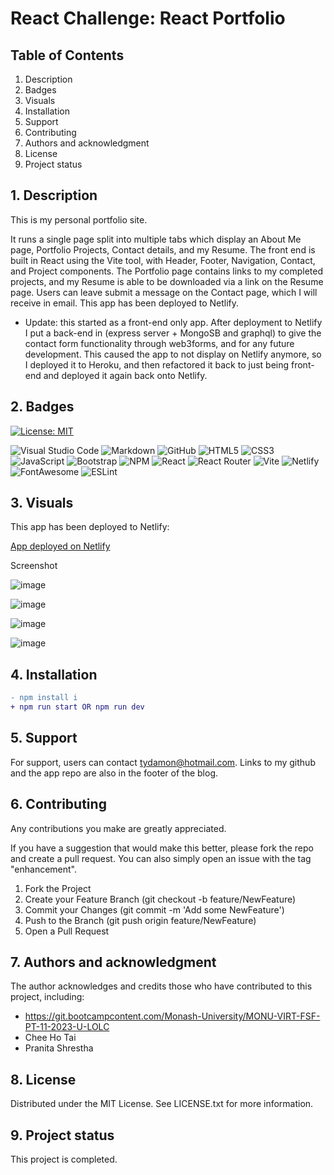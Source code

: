# React Challenge: React Portfolio

## Table of Contents

1. Description
2. Badges
3. Visuals
4. Installation
5. Support
6. Contributing 
7. Authors and acknowledgment
8. License
9.  Project status

## 1. Description

This is my personal portfolio site.

It runs a single page split into multiple tabs which display an About Me page, Portfolio Projects, Contact details, and my Resume. The front end is built in React using the Vite tool, with Header, Footer, Navigation, Contact, and Project components. The Portfolio page contains links to my completed projects, and my Resume is able to be downloaded via a link on the Resume page. Users can leave submit a message on the Contact page, which I will receive in email. This app has been deployed to Netlify.

* Update: this started as a front-end only app. After deployment to Netlify I put a back-end in (express server + MongoSB and graphql) to give the contact form functionality through web3forms, and for any future development. This caused the app to not display on Netlify anymore, so I deployed it to Heroku, and then refactored it back to just being front-end and deployed it again back onto Netlify.

## 2. Badges

[![License: MIT](https://img.shields.io/badge/License-MIT-yellow.svg)](https://opensource.org/licenses/MIT) 

![Visual Studio Code](https://img.shields.io/badge/Visual%20Studio%20Code-0078d7.svg?style=for-the-badge&logo=visual-studio-code&logoColor=white) ![Markdown](https://img.shields.io/badge/markdown-%23000000.svg?style=for-the-badge&logo=markdown&logoColor=white) ![GitHub](https://img.shields.io/badge/github-%23121011.svg?style=for-the-badge&logo=github&logoColor=white) ![HTML5](https://img.shields.io/badge/html5-%23E34F26.svg?style=for-the-badge&logo=html5&logoColor=white) ![CSS3](https://img.shields.io/badge/css3-%231572B6.svg?style=for-the-badge&logo=css3&logoColor=white) ![JavaScript](https://img.shields.io/badge/javascript-%23323330.svg?style=for-the-badge&logo=javascript&logoColor=%23F7DF1E) ![Bootstrap](https://img.shields.io/badge/bootstrap-%238511FA.svg?style=for-the-badge&logo=bootstrap&logoColor=white) ![NPM](https://img.shields.io/badge/npm-CB3837.svg?style=for-the-badge&logo=npm&logoColor=white) ![React](https://img.shields.io/badge/react-%2320232a.svg?style=for-the-badge&logo=react&logoColor=%2361DAFB) ![React Router](https://img.shields.io/badge/React_Router-CA4245?style=for-the-badge&logo=react-router&logoColor=white) ![Vite](https://img.shields.io/badge/vite-%23646CFF.svg?style=for-the-badge&logo=vite&logoColor=white) ![Netlify](https://img.shields.io/badge/netlify-%23000000.svg?style=for-the-badge&logo=netlify&logoColor=#00C7B7) ![FontAwesome](https://img.shields.io/badge/Font%20Awesome-538DD7.svg?style=for-the-badge&logo=Font-Awesome&logoColor=white) ![ESLint](https://img.shields.io/badge/ESLint-4B32C3.svg?style=for-the-badge&logo=ESLint&logoColor=white)

## 3. Visuals

This app has been deployed to Netlify:

[App deployed on Netlify](https://react-td-portfolio.netlify.app/)

Screenshot

![image](https://github.com/sifzerda/Tech-Blog/assets/139626561/83208607-f29b-4ef8-a038-41ba0814ef53)

![image](https://github.com/sifzerda/Tech-Blog/assets/139626561/a41b3995-3bea-4fe2-8e23-9ae4792f684e)

![image](https://github.com/sifzerda/Tech-Blog/assets/139626561/cfcf8da9-ebb6-4d31-bff6-50b334a55580)

![image](https://github.com/sifzerda/Tech-Blog/assets/139626561/d9bdb58f-a68b-40de-b52b-ad8ccc74ece8)

## 4. Installation

```diff
- npm install i
+ npm run start OR npm run dev
```

## 5. Support

For support, users can contact tydamon@hotmail.com. Links to my github and the app repo are also in the footer of the blog.

## 6. Contributing

Any contributions you make are greatly appreciated.

If you have a suggestion that would make this better, please fork the repo and create a pull request. You can also simply open an issue with the tag "enhancement". 
1.	Fork the Project
2.	Create your Feature Branch (git checkout -b feature/NewFeature)
3.	Commit your Changes (git commit -m 'Add some NewFeature')
4.	Push to the Branch (git push origin feature/NewFeature)
5.	Open a Pull Request

## 7. Authors and acknowledgment

The author acknowledges and credits those who have contributed to this project, including:

-	https://git.bootcampcontent.com/Monash-University/MONU-VIRT-FSF-PT-11-2023-U-LOLC
-	Chee Ho Tai
-	Pranita Shrestha

## 8. License

Distributed under the MIT License. See LICENSE.txt for more information.
 
## 9. Project status

This project is completed.
